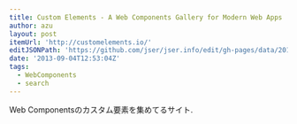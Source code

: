 ```yaml
---
title: Custom Elements - A Web Components Gallery for Modern Web Apps
author: azu
layout: post
itemUrl: 'http://customelements.io/'
editJSONPath: 'https://github.com/jser/jser.info/edit/gh-pages/data/2013/09/index.json'
date: '2013-09-04T12:53:04Z'
tags:
  - WebComponents
  - search
---
```

Web Componentsのカスタム要素を集めてるサイト.
